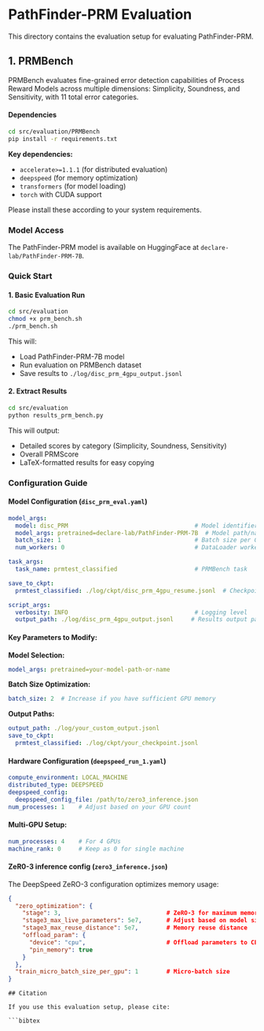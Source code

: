 # PathFinder-PRM Evaluation

This directory contains the evaluation setup for evaluating PathFinder-PRM.

## 1. PRMBench

PRMBench evaluates fine-grained error detection capabilities of Process Reward Models across multiple dimensions: Simplicity, Soundness, and Sensitivity, with 11 total error categories.

#### Dependencies

```bash
cd src/evaluation/PRMBench
pip install -r requirements.txt
```

**Key dependencies:**

- `accelerate>=1.1.1` (for distributed evaluation)
- `deepspeed` (for memory optimization)
- `transformers` (for model loading)
- `torch` with CUDA support

Please install these according to your system requirements.

### Model Access

The PathFinder-PRM model is available on HuggingFace at `declare-lab/PathFinder-PRM-7B`.
### Quick Start

#### 1. Basic Evaluation Run

```bash
cd src/evaluation
chmod +x prm_bench.sh
./prm_bench.sh
```

This will:
- Load PathFinder-PRM-7B model
- Run evaluation on PRMBench dataset
- Save results to `./log/disc_prm_4gpu_output.jsonl`

#### 2. Extract Results

```bash
cd src/evaluation
python results_prm_bench.py
```

This will output:

- Detailed scores by category (Simplicity, Soundness, Sensitivity)
- Overall PRMScore
- LaTeX-formatted results for easy copying

### Configuration Guide

#### Model Configuration (`disc_prm_eval.yaml`)

```yaml
model_args:
  model: disc_PRM                                    # Model identifier
  model_args: pretrained=declare-lab/PathFinder-PRM-7B  # Model path/name
  batch_size: 1                                      # Batch size per GPU
  num_workers: 0                                     # DataLoader workers

task_args:
  task_name: prmtest_classified                      # PRMBench task

save_to_ckpt:
  prmtest_classified: ./log/ckpt/disc_prm_4gpu_resume.jsonl  # Checkpoint path

script_args:
  verbosity: INFO                                    # Logging level
  output_path: ./log/disc_prm_4gpu_output.jsonl     # Results output path
```

#### Key Parameters to Modify:

**Model Selection:**

```yaml
model_args: pretrained=your-model-path-or-name
```

**Batch Size Optimization:**

```yaml
batch_size: 2  # Increase if you have sufficient GPU memory
```

**Output Paths:**

```yaml
output_path: ./log/your_custom_output.jsonl
save_to_ckpt:
  prmtest_classified: ./log/ckpt/your_checkpoint.jsonl
```

#### Hardware Configuration (`deepspeed_run_1.yaml`)

```yaml
compute_environment: LOCAL_MACHINE
distributed_type: DEEPSPEED
deepspeed_config:
  deepspeed_config_file: /path/to/zero3_inference.json
num_processes: 1    # Adjust based on your GPU count
```

#### Multi-GPU Setup:

```yaml
num_processes: 4    # For 4 GPUs
machine_rank: 0     # Keep as 0 for single machine
```

#### ZeR0-3 inference config (`zero3_inference.json`)

The DeepSpeed ZeRO-3 configuration optimizes memory usage:

```json
{
  "zero_optimization": {
    "stage": 3,                              # ZeRO-3 for maximum memory savings
    "stage3_max_live_parameters": 5e7,       # Adjust based on model size
    "stage3_max_reuse_distance": 5e7,        # Memory reuse distance
    "offload_param": {
      "device": "cpu",                       # Offload parameters to CPU
      "pin_memory": true
    }
  },
  "train_micro_batch_size_per_gpu": 1        # Micro-batch size
}
```

```
## Citation

If you use this evaluation setup, please cite:

```bibtex

```